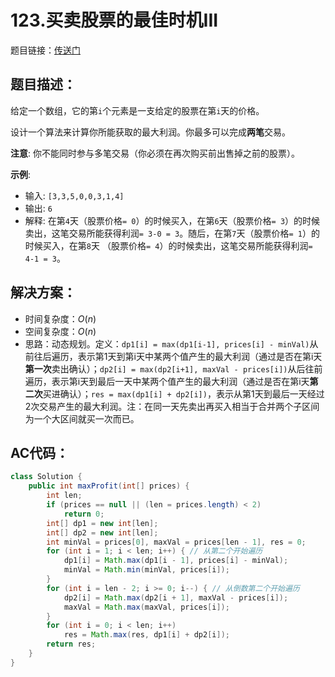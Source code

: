 # 123.买卖股票的最佳时机III
题目链接：[传送门](https://leetcode-cn.com/problems/best-time-to-buy-and-sell-stock-iii/)

## 题目描述：
给定一个数组，它的第`i`个元素是一支给定的股票在第`i`天的价格。

设计一个算法来计算你所能获取的最大利润。你最多可以完成**两笔**交易。

**注意**: 你不能同时参与多笔交易（你必须在再次购买前出售掉之前的股票）。

**示例**:

- 输入: `[3,3,5,0,0,3,1,4]`
- 输出: `6`
- 解释: 在第`4`天（股票价格`= 0`）的时候买入，在第`6`天（股票价格`= 3`）的时候卖出，这笔交易所能获得利润`= 3-0 = 3`。随后，在第`7`天（股票价格`= 1`）的时候买入，在第`8`天 （股票价格`= 4`）的时候卖出，这笔交易所能获得利润`= 4-1 = 3`。 

## 解决方案：
- 时间复杂度：$O(n)$
- 空间复杂度：$O(n)$
- 思路：动态规划。定义：`dp1[i] = max(dp1[i-1], prices[i] - minVal)`从前往后遍历，表示第1天到第i天中某两个值产生的最大利润（通过是否在第i天**第一次**卖出确认）；`dp2[i] = max(dp2[i+1], maxVal - prices[i])`从后往前遍历，表示第i天到最后一天中某两个值产生的最大利润（通过是否在第i天**第二次**买进确认）；`res = max(dp1[i] + dp2[i])`，表示从第1天到最后一天经过2次交易产生的最大利润。注：在同一天先卖出再买入相当于合并两个子区间为一个大区间就买一次而已。

## AC代码：
```java
class Solution {
	public int maxProfit(int[] prices) {
		int len;
		if (prices == null || (len = prices.length) < 2)
			return 0;
		int[] dp1 = new int[len];
		int[] dp2 = new int[len];
		int minVal = prices[0], maxVal = prices[len - 1], res = 0;
		for (int i = 1; i < len; i++) { // 从第二个开始遍历
			dp1[i] = Math.max(dp1[i - 1], prices[i] - minVal);
			minVal = Math.min(minVal, prices[i]);
		}
		for (int i = len - 2; i >= 0; i--) { // 从倒数第二个开始遍历
			dp2[i] = Math.max(dp2[i + 1], maxVal - prices[i]);
			maxVal = Math.max(maxVal, prices[i]);
		}
		for (int i = 0; i < len; i++)
			res = Math.max(res, dp1[i] + dp2[i]);
		return res;
	}
}
```
